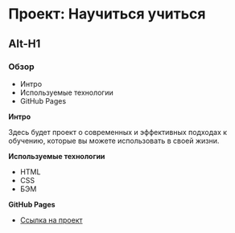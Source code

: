 # Проект: Научиться учиться
Alt-H1
------
### Обзор
* Интро
* Используемые технологии
* GitHub Pages

**Интро**

Здесь будет проект о современных и эффективных подходах к обучению, которые вы можете использовать в своей жизни.

**Используемые технологии**
* HTML
* CSS
* БЭМ

**GitHub Pages**

* [Ссылка на проект](https://YaroslavLeyman.github.io/how-to-learn-bootcamp/index.html)
